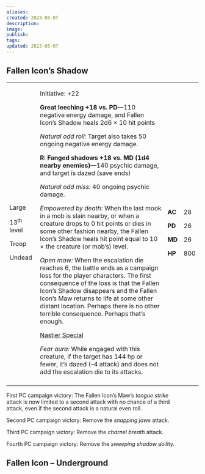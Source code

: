 ```yaml
---
aliases: 
created: 2023-05-07
description: 
image: 
publish: 
tags: 
updated: 2023-05-07
---
```


## Fallen Icon’s Shadow

<table>
<colgroup>
<col style="width: 16%" />
<col style="width: 71%" />
<col style="width: 5%" />
<col style="width: 6%" />
</colgroup>
<tbody>
<tr class="odd">
<td><p>Large</p>
<p>13<sup>th</sup> level</p>
<p>Troop</p>
<p>Undead</p></td>
<td><p>Initiative: +22</p>
<p><strong>Great leeching +18 vs. PD</strong>—110 negative energy
damage, and Fallen Icon’s Shadow heals 2d6 × 10 hit points</p>
<p><em>Natural odd roll:</em> Target also takes 50 ongoing negative
energy damage.</p>
<p><strong>R: Fanged shadows +18 vs. MD (1d4 nearby
enemies)</strong>—140 psychic damage, and target is dazed (save
ends)</p>
<p><em>Natural odd miss:</em> 40 ongoing psychic damage.</p>
<p><em>Empowered by death:</em> When the last mook in a mob is slain
nearby, or when a creature drops to 0 hit points or dies in some other
fashion nearby, the Fallen Icon’s Shadow heals hit point equal to 10 ×
the creature (or mob’s) level.</p>
<p><em>Open maw:</em> When the escalation die reaches 6, the battle ends
as a campaign loss for the player characters. The first consequence of
the loss is that the Fallen Icon’s Shadow disappears and the Fallen
Icon’s Maw returns to life at some other distant location. Perhaps there
is no other terrible consequence. Perhaps that’s enough.</p>
<p><u>Nastier Special</u></p>
<p><em>Fear aura:</em> While engaged with this creature, if the target
has 144 hp or fewer, it’s dazed (–4 attack) and does not add the
escalation die to its attacks.</p></td>
<td><p><strong>AC</strong></p>
<p><strong>PD</strong></p>
<p><strong>MD</strong></p>
<p><strong>HP</strong></p></td>
<td><p>28</p>
<p>26</p>
<p>26</p>
<p>800</p></td>
</tr>
<tr class="even">
<td></td>
<td></td>
<td></td>
<td></td>
</tr>
</tbody>
</table>

First PC campaign victory: The Fallen Icon’s Maw’s *tongue strike*  
attack is now limited to a second attack with no chance of a third  
attack, even if the second attack is a natural even roll.

Second PC campaign victory: Remove the *snapping jaws* attack.

Third PC campaign victory: Remove the *charnel breath* attack.

Fourth PC campaign victory: Remove the *sweeping shadow* ability.

## Fallen Icon – Underground